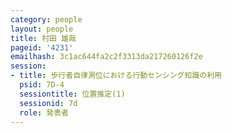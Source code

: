 ```yaml
---
category: people
layout: people
title: 村田 雄哉
pageid: '4231'
emailhash: 3c1ac644fa2c2f3313da217260126f2e
session:
- title: 歩行者自律測位における行動センシング知識の利用
  psid: 7D-4
  sessiontitle: 位置推定(1)
  sessionid: 7d
  role: 発表者
---
```

